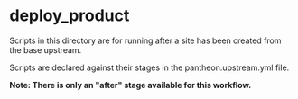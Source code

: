 # deploy_product

Scripts in this directory are for running after a site has been created from the base upstream.

Scripts are declared against their stages in the pantheon.upstream.yml file.

**Note: There is only an "after" stage available for this workflow.**

